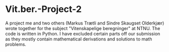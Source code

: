 # Vit.ber.-Project-2
A project me and two others (Markus Trætli and Sindre Skaugset Olderkjær) wrote together for the subject "Vitenskapelige beregninger" at NTNU. The code is written in Python. I have excluded certain parts off our submission as they mostly contain mathematical derivations and solutions to math problems.
